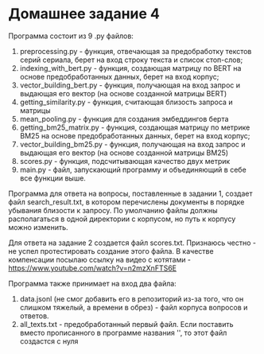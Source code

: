 # Домашнее задание 4
Программа состоит из 9 .py файлов:

1. preprocessing.py - функция, отвечающая за предобработку текстов серий сериала, берет на вход строку текста и список стоп-слов;
2. indexing_with_bert.py - функция, создающая матрицу по BERT на основе предобработанных данных, берет на вход корпус;
3. vector_building_bert.py - функция, получающая на вход запрос и выдающая его вектор (на основе созданной матрицы BERT)
4. getting_similarity.py - функция, считающая близость запроса и матрицы
5. mean_pooling.py - функция для создания эмбеддингов берта
6. getting_bm25_matrix.py - функция, создающая матрицу по метрике BM25 на основе предобработанных данных, берет на вход корпус;
7. vector_building_bm25.py - функция, получающая на вход запрос и выдающая его вектор (на основе созданной матрицы BM25)
8. scores.py - функция, подсчитывающая качество двух метрик
9. main.py - файл, запускающий программу и объединяющий в себе все функции выше.

Программа для ответа на вопросы, поставленные в задании 1, создает файл search_result.txt, в котором перечислены документы в порядке убывания близости к запросу. По умолчанию файлы должны располагаться в одной директории с корпусом, но путь к корпусу можно изменить.

Для ответа на задание 2 создается файл scores.txt. Признаюсь честно - не успел протестировать создание этого файла. В качестве компенсации посылаю ссылку на видео с котятами - https://www.youtube.com/watch?v=n2mzXnFTS6E

Программа также принимает на вход два файла:
1. data.jsonl (не смог добавить его в репозиторий из-за того, что он слишком тяжелый, а времени в обрез) - файл корпуса вопросов и ответов.
2. all_texts.txt - предобработанный первый файл. Если поставить вместо прописанного в программе названия '', то этот файл создастся с нуля
